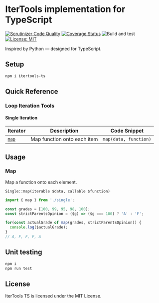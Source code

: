 # IterTools implementation for TypeScript

[![Scrutinizer Code Quality](https://scrutinizer-ci.com/g/Smoren/itertools-ts/badges/quality-score.png?b=master)](https://scrutinizer-ci.com/g/Smoren/itertools-ts/?branch=master)
[![Coverage Status](https://coveralls.io/repos/github/Smoren/itertools-ts/badge.svg?branch=master)](https://coveralls.io/github/Smoren/itertools-ts?branch=master)
![Build and test](https://github.com/Smoren/itertools-ts/actions/workflows/test_master.yml/badge.svg)
[![License: MIT](https://img.shields.io/badge/License-MIT-yellow.svg)](https://opensource.org/licenses/MIT)

Inspired by Python — designed for TypeScript.

## Setup

```bash
npm i itertools-ts
```

## Quick Reference

### Loop Iteration Tools

#### Single Iteration
| Iterator      | Description                 | Code Snippet          |
|---------------|-----------------------------|-----------------------|
| [`map`](#Map) | Map function onto each item | `map(data, function)` |

## Usage

### Map
Map a function onto each element.

```Single::map(iterable $data, callable $function)```

```typescript
import { map } from './single';

const grades = [100, 99, 95, 98, 100];
const strictParentsOpinion = ($g) => ($g === 100) ? 'A' : 'F';

for(const actualGrade of map(grades, strictParentsOpinion)) {
  console.log($actualGrade);
}
// A, F, F, F, A
```

## Unit testing

```bash
npm i
npm run test
```

## License

IterTools TS is licensed under the MIT License.
